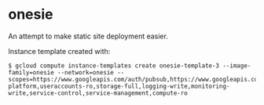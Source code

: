 # onesie

An attempt to make static site deployment easier.

Instance template created with:

```
$ gcloud compute instance-templates create onesie-template-3 --image-family=onesie --network=onesie --scopes=https://www.googleapis.com/auth/pubsub,https://www.googleapis.com/auth/cloud-platform,useraccounts-ro,storage-full,logging-write,monitoring-write,service-control,service-management,compute-ro
```
